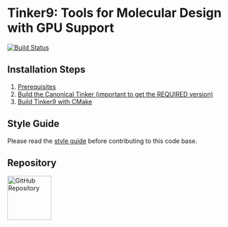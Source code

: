 Tinker9: Tools for Molecular Design with GPU Support
====================================================
[//]: # (Badges)
[![Build Status](https://travis-ci.com/tinkertools/tinker9.svg?branch=master)](https://travis-ci.com/tinkertools/tinker9)


## Installation Steps
   1. [Prerequisites](doc/manual/m/install/preq.rst)
   2. [Build the Canonical Tinker (important to get the REQUIRED version)](doc/manual/m/install/tinker.rst)
   3. [Build Tinker9 with CMake](doc/manual/m/install/buildwithcmake.rst)


## Style Guide
Please read the [style guide](doc/style.md) before contributing to this code base.


## Repository
<a href="https://github.com/tinkertools/tinker9">
   <img src="https://github.githubassets.com/images/modules/logos_page/GitHub-Mark.png"
   alt="GitHub Repository" width="100"/>
</a>
